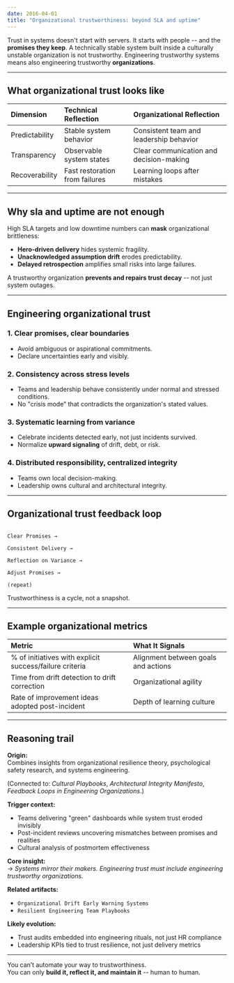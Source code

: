 ```yaml
---
date: 2016-04-01
title: "Organizational trustworthiness: beyond SLA and uptime"
---
```


Trust in systems doesn't start with servers. It starts with people -- and the **promises they keep**.
A technically stable system built inside a culturally unstable organization is not trustworthy.
Engineering trustworthy systems means also engineering trustworthy **organizations**.

---

## What organizational trust looks like

| Dimension | Technical Reflection | Organizational Reflection |
|:----------|:----------------------|:---------------------------|
| Predictability | Stable system behavior | Consistent team and leadership behavior |
| Transparency | Observable system states | Clear communication and decision-making |
| Recoverability | Fast restoration from failures | Learning loops after mistakes |

---

## Why sla and uptime are not enough

High SLA targets and low downtime numbers can **mask** organizational brittleness:

- **Hero-driven delivery** hides systemic fragility.
- **Unacknowledged assumption drift** erodes predictability.
- **Delayed retrospection** amplifies small risks into large failures.

A trustworthy organization **prevents and repairs trust decay** -- not just system outages.

---

## Engineering organizational trust

### 1. **Clear promises, clear boundaries**

- Avoid ambiguous or aspirational commitments.
- Declare uncertainties early and visibly.

### 2. **Consistency across stress levels**

- Teams and leadership behave consistently under normal and stressed conditions.
- No "crisis mode" that contradicts the organization's stated values.

### 3. **Systematic learning from variance**

- Celebrate incidents detected early, not just incidents survived.
- Normalize **upward signaling** of drift, debt, or risk.

### 4. **Distributed responsibility, centralized integrity**

- Teams own local decision-making.
- Leadership owns cultural and architectural integrity.

---

## Organizational trust feedback loop

```text

Clear Promises → 

Consistent Delivery → 

Reflection on Variance → 

Adjust Promises → 

(repeat)
```

Trustworthiness is a cycle, not a snapshot.

---

## Example organizational metrics

| Metric | What It Signals |
|:-------|:----------------|
| % of initiatives with explicit success/failure criteria | Alignment between goals and actions |
| Time from drift detection to drift correction | Organizational agility |
| Rate of improvement ideas adopted post-incident | Depth of learning culture |

---

## Reasoning trail

**Origin:**  
Combines insights from organizational resilience theory, psychological safety research, and systems engineering.

(Connected to: *Cultural Playbooks*, *Architectural Integrity Manifesto*, *Feedback Loops in Engineering Organizations*.)

**Trigger context:**  
- Teams delivering "green" dashboards while system trust eroded invisibly
- Post-incident reviews uncovering mismatches between promises and realities
- Cultural analysis of postmortem effectiveness

**Core insight:**  
→ *Systems mirror their makers. Engineering trust must include engineering trustworthy organizations.*

**Related artifacts:**  
- `Organizational Drift Early Warning Systems`  
- `Resilient Engineering Team Playbooks`

**Likely evolution:**  
- Trust audits embedded into engineering rituals, not just HR compliance
- Leadership KPIs tied to trust resilience, not just delivery metrics

---

You can’t automate your way to trustworthiness.  
You can only **build it, reflect it, and maintain it** -- human to human.

